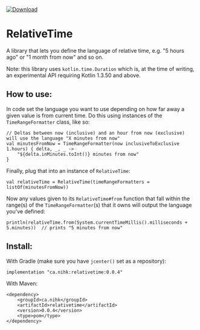 [ ![Download](https://api.bintray.com/packages/nickjrose/relativetime/relativetime/images/download.svg?version=0.0.4) ](https://bintray.com/nickjrose/relativetime/relativetime/0.0.4/link)

# RelativeTime
A library that lets you define the language of relative time, e.g. "5 hours ago" or "1 month from now" and so on.

Note: this library uses `kotlin.time.Duration` which is, at the time of writing, an experimental API requiring Kotlin 1.3.50 and above.

## How to use:

In code set the language you want to use depending on how far away a given value is from current time. Do this using instances of the `TimeRangeFormatter` class, like so:

```
// Deltas between now (inclusive) and an hour from now (exclusive) will use the language "X minutes from now"
val minutesFromNow = TimeRangeFormatter(now inclusiveToExclusive 1.hours) { delta, _, _ ->
    "${delta.inMinutes.toInt()} minutes from now"
}
```
 
Finally, plug that into an instance of `RelativeTime`:

```
val relativeTime = RelativeTime(timeRangeFormatters = listOf(minutesFromNow))
```

Now any values given to its `RelativeTime#from` function that fall within the range(s) of the `TimeRangeFormatter`(s) that it owns will output the language you've defined: 

```
println(relativeTime.from(System.currentTimeMillis().milliseconds + 5.minutes))  // prints "5 minutes from now"
```

## Install:

With Gradle (make sure you have `jcenter()` set as a repository):

```implementation "ca.nihk:relativetime:0.0.4"```

With Maven:

```
<dependency>
	<groupId>ca.nihk</groupId>
	<artifactId>relativetime</artifactId>
	<version>0.0.4</version>
	<type>pom</type>
</dependency>
```